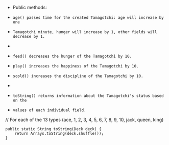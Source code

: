  * Public methods:
 *     age() passes time for the created Tamagotchi: age will increase by one
 *     Tamagotchi minute, hunger will increase by 1, other fields will decrease by 1.
 *
 *     feed() decreases the hunger of the Tamagotchi by 10.
 *     play() increases the happiness of the Tamagotchi by 10.
 *     scold() increases the discipline of the Tamagotchi by 10.
 *
 *     toString() returns information about the Tamagotchi's status based on the
 *     values of each individual field.
 
 // For each of the 13 types (ace, 1, 2, 3, 4, 5, 6, 7, 8, 9, 10, jack, queen, king)
 
 	public static String toString(Deck deck) {
		return Arrays.toString(deck.shuffle());
	}
